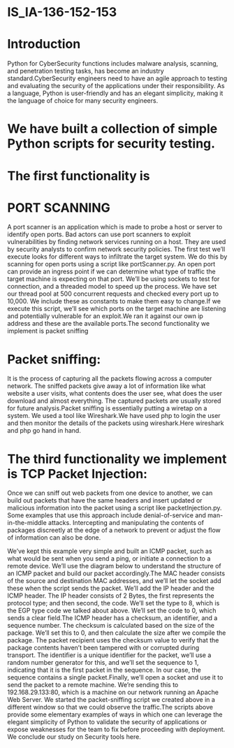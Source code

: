 # IS_IA-136-152-153

# Introduction

Python for CyberSecurity functions includes malware analysis, scanning, and penetration testing tasks, has become an industry standard.CyberSecurity engineers need to have an agile approach to testing and evaluating the security of the applications under their responsibility. As a language, Python is user-friendly and has an elegant simplicity, making it the language of choice for many security engineers.

# We have built a collection of simple Python scripts  for security testing.

# The first functionality is

# PORT SCANNING
A port scanner is an application which is made to probe a host or server to identify open ports. Bad actors can use port scanners to exploit vulnerabilities by finding network services running on a host. They are used by security analysts to confirm network security policies.
The first test we’ll execute looks for different ways to infiltrate the target system. We do this by scanning for open ports using a script like portScanner.py. An open port can provide an ingress point if we can determine what type of traffic the target machine is expecting on that port. We’ll be using sockets to test for connection, and a threaded model to speed up the process.
We have set our thread pool at 500 concurrent requests and checked every port up to 10,000. We include these as constants to make them easy to change.If we execute this script, we’ll see which ports on the target machine are listening and potentially vulnerable for an exploit.We ran it against our own ip address and these are the available ports.The second functionality we implement is packet sniffing

# Packet sniffing:
It is the process of capturing all the packets flowing across a computer network. The sniffed packets give away a lot of information like what website a user visits, what contents does the user see, what does the user download and almost everything. The captured packets are usually stored for future analysis.Packet sniffing is essentially putting a wiretap on a system. We used a tool like Wireshark.We have used php to login the user and then monitor the details of the packets using wireshark.Here wireshark and php go hand in hand.

# The third functionality we implement is TCP Packet Injection:
Once we can sniff out web packets from one device to another, we can build out packets that have the same headers and insert updated or malicious information into the packet using a script like packetInjection.py. Some examples that use this approach include denial-of-service and man-in-the-middle attacks. Intercepting and manipulating the contents of packages discreetly at the edge of a network to prevent or adjust the flow of information can also be done.

We’ve kept this example very simple and built an ICMP packet, such as what would be sent when you send a ping, or initiate a connection to a remote device. We’ll use the diagram below to understand the structure of an ICMP packet and build our packet accordingly.The MAC header consists of the source and destination MAC addresses, and we’ll let the socket add these when the script sends the packet. We’ll add the IP header and the ICMP header. The IP header consists of 2 Bytes, the first represents the protocol type; and then second, the code. We’ll set the type to 8, which is the EGP type code we talked about above. We’ll set the code to 0, which sends a clear field.The ICMP header has a checksum, an identifier, and a sequence number. The checksum is calculated based on the size of the package. We’ll set this to 0, and then calculate the size after we compile the package. The packet recipient uses the checksum value to verify that the package contents haven’t been tampered with or corrupted during transport. The identifier is a unique identifier for the packet, we’ll use a random number generator for this, and we’ll set the sequence to 1, indicating that it is the first packet in the sequence. In our case, the sequence contains a single packet.Finally, we’ll open a socket and use it to send the packet to a remote machine. We’re sending this to 192.168.29.133:80, which is a machine on our network running an Apache Web Server. We started the packet-sniffing script we created above in a different window so that we could observe the traffic.The scripts above provide some elementary examples of ways in which one can leverage the elegant simplicity of Python to validate the security of applications or expose weaknesses for the team to fix before proceeding with deployment. We conclude our study on Security tools here.
